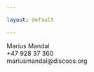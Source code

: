 ```yaml
---

layout: default

---
```


<div class="contact">
    <div class="name">Marius Mandal</div>
    <div class="phone">+47 928 37 360</div>
    <div class="mail">mariusmandal@discoos.org</div>
</div>